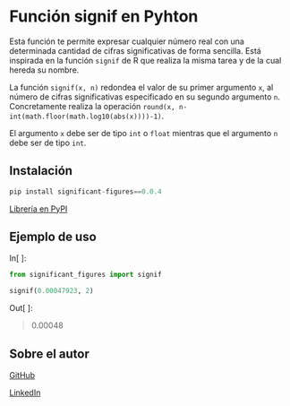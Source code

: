 # Función signif en Pyhton
Esta función te permite expresar cualquier número real con una determinada cantidad de cifras significativas de forma sencilla. Está inspirada en la función `signif` de R que realiza la misma tarea y de la cual hereda su nombre.

La función `signif(x, n)` redondea el valor de su primer argumento `x`, al número de cifras significativas especificado en su segundo argumento `n`. Concretamente realiza la operación `round(x, n-int(math.floor(math.log10(abs(x))))-1)`.

El argumento `x` debe ser de tipo `int` o `float` mientras que el argumento `n` debe ser de tipo `int`.

## Instalación
```python
pip install significant-figures==0.0.4
```
[Librería en PyPI](https://pypi.org/project/significant-figures/0.0.3/)

## Ejemplo de uso
In[&nbsp;]:
```python
from significant_figures import signif

signif(0.00047923, 2)
```
Out[&nbsp;]:
> 0.00048

## Sobre el autor
[GitHub](https://github.com/luisgn98)

[LinkedIn](https://www.linkedin.com/in/luis-garc%C3%ADa-nnomo-b041b51b3/)
